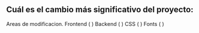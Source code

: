 ## Cuál es el cambio más significativo del proyecto:

Areas de modificacion.
Frontend ( )
Backend ( )
CSS ( )
Fonts ( )
